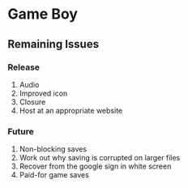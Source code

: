 # Game Boy

## Remaining Issues

### Release

1. Audio
2. Improved icon
3. Closure
4. Host at an appropriate website

### Future

1. Non-blocking saves
2. Work out why saving is corrupted on larger files
3. Recover from the google sign in white screen
4. Paid-for game saves